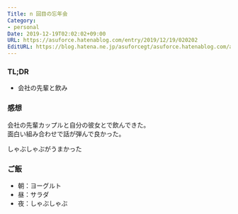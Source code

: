 ```yaml
---
Title: n 回目の忘年会
Category:
- personal
Date: 2019-12-19T02:02:02+09:00
URL: https://asuforce.hatenablog.com/entry/2019/12/19/020202
EditURL: https://blog.hatena.ne.jp/asuforcegt/asuforce.hatenablog.com/atom/entry/26006613486326973
---
```


### TL;DR

- 会社の先輩と飲み

###  感想

会社の先輩カップルと自分の彼女とで飲んできた。  
面白い組み合わせで話が弾んで良かった。 

しゃぶしゃぶがうまかった

### ご飯

- 朝：ヨーグルト
- 昼：サラダ
- 夜：しゃぶしゃぶ

